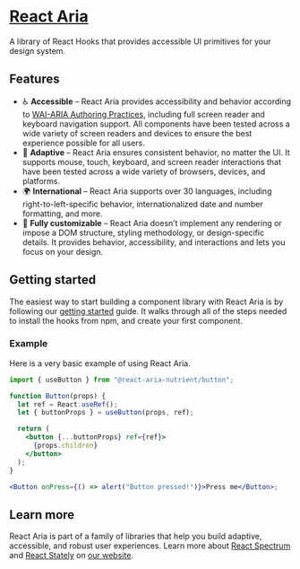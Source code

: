 # [React Aria](https://react-spectrum.adobe.com/react-aria/hooks.html)

A library of React Hooks that provides accessible UI primitives for your design system.

## Features

- ♿️ **Accessible** – React Aria provides accessibility and behavior according to [WAI-ARIA Authoring Practices](https://www.w3.org/TR/wai-aria-practices-1.2/), including full screen reader and keyboard navigation support. All components have been tested across a wide variety of screen readers and devices to ensure the best experience possible for all users.
- 📱 **Adaptive** – React Aria ensures consistent behavior, no matter the UI. It supports mouse, touch, keyboard, and screen reader interactions that have been tested across a wide variety of browsers, devices, and platforms.
- 🌍 **International** – React Aria supports over 30 languages, including right-to-left-specific behavior, internationalized date and number formatting, and more.
- 🎨 **Fully customizable** – React Aria doesn’t implement any rendering or impose a DOM structure, styling methodology, or design-specific details. It provides behavior, accessibility, and interactions and lets you focus on your design.

## Getting started

The easiest way to start building a component library with React Aria is by following our [getting started](https://react-spectrum.adobe.com/react-aria/hooks.html) guide. It walks through all of the steps needed to install the hooks from npm, and create your first component.

### Example

Here is a very basic example of using React Aria.

```jsx
import { useButton } from "@react-aria-nutrient/button";

function Button(props) {
  let ref = React.useRef();
  let { buttonProps } = useButton(props, ref);

  return (
    <button {...buttonProps} ref={ref}>
      {props.children}
    </button>
  );
}

<Button onPress={() => alert("Button pressed!")}>Press me</Button>;
```

## Learn more

React Aria is part of a family of libraries that help you build adaptive, accessible, and robust user experiences.
Learn more about [React Spectrum](https://react-spectrum.adobe.com/react-spectrum/index.html) and [React Stately](https://react-spectrum.adobe.com/react-stately/index.html) on [our website](https://react-spectrum.adobe.com/index.html).
